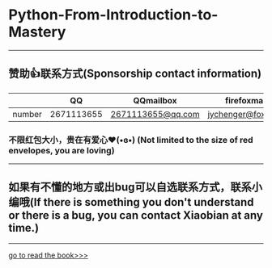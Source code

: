 # Python-From-Introduction-to-Mastery
 
***
## 赞助👍联系方式(Sponsorship contact information)  

|        |    QQ    |    QQmailbox    |    firefoxmailbox   |   163mailbox   |
|:------:|:--------:|:---------------:|:-------------------:|:--------------:|
| number |2671113655|2671113655@qq.com|jychenger@foxmail.com|x1112737@163.com|

### 不限红包大小，贵在有爱心❤️(•ɞ•) (Not limited to the size of red envelopes, you are loving)
***
## 如果有不懂的地方或出bug可以自选联系方式，联系小编哦(If there is something you don't understand or there is a bug, you can contact Xiaobian at any time.)
***

[go to read the book>>>](https://github.com/jychenger/Python-From-Introduction-to-Mastery/blob/main/home.md)
